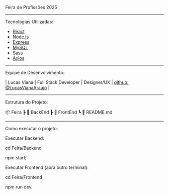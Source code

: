 Feira de Profissões 2025

---

Tecnologias Utilizadas:

- [React](https://react.dev/)
- [Node.js](https://nodejs.org/)
- [Express](https://expressjs.com/)
- [MySQL](https://www.mysql.com/)
- [Sass](https://sass-lang.com/)
- [Axios](https://axios-http.com/ptbr/docs/intro/)

---

Equipe de Desenvolvimento:

| Lucas Viana | Full Stack Developer | Designer/UX | [github: @LucasVianaAraujo](https://www.linkedin.com/in/lucas-viana-developer/) |

---

Estrutura do Projeto:

📦 Feira
┣ 📂 BackEnd
┣ 📂 FrontEnd
┗ 📜 README.md

---

Como executar o projeto:

Executar Backend:

cd Feira/Backend

npm start;

Executar Frontend (abra outro terminal):

cd Feira/Frontend

npm run dev.